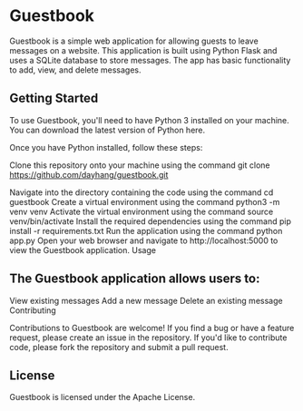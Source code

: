# Guestbook

Guestbook is a simple web application for allowing guests to leave messages on a website. This application is built using Python Flask and uses a SQLite database to store messages. The app has basic functionality to add, view, and delete messages.

## Getting Started

To use Guestbook, you'll need to have Python 3 installed on your machine. You can download the latest version of Python here.

Once you have Python installed, follow these steps:

Clone this repository onto your machine using the command git clone https://github.com/dayhang/guestbook.git

Navigate into the directory containing the code using the command cd guestbook
Create a virtual environment using the command python3 -m venv venv
Activate the virtual environment using the command source venv/bin/activate
Install the required dependencies using the command pip install -r requirements.txt
Run the application using the command python app.py
Open your web browser and navigate to http://localhost:5000 to view the Guestbook application.
Usage

## The Guestbook application allows users to:

View existing messages
Add a new message
Delete an existing message
Contributing

Contributions to Guestbook are welcome! If you find a bug or have a feature request, please create an issue in the repository. If you'd like to contribute code, please fork the repository and submit a pull request.

## License

Guestbook is licensed under the Apache License.
